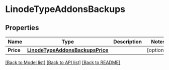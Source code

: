# LinodeTypeAddonsBackups

## Properties

Name | Type | Description | Notes
------------ | ------------- | ------------- | -------------
**Price** | [**LinodeTypeAddonsBackupsPrice**](LinodeType_addons_backups_price.md) |  | [optional] 

[[Back to Model list]](../README.md#documentation-for-models) [[Back to API list]](../README.md#documentation-for-api-endpoints) [[Back to README]](../README.md)


